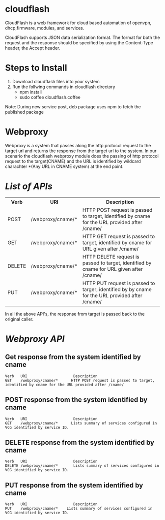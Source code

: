 cloudflash
==========

CloudFlash is a web framework for cloud based automation of openvpn, dhcp,firmware, modules, and services.

CloudFlash supports JSON data serialization format. The format for both the request and the response
should be specified by using the Content-Type header, the Accept header.

Steps to Install
===============
1) Download cloudflash files into your system
2) Run the follwing commands in cloudflash directory
   - npm install 
   - sudo coffee cloudflash.coffee

Note: During new service post, deb package uses npm to fetch the published package

Webproxy
========

Webproxy is a system that passes along the http protocol request to the target url and returns the response from the target url to the system. In our scenario the cloudflash webproxy module does the passing of http protocol request to the target(CNAME) and the URL is identified by wildcard charachter *(Any URL in CNAME system) at the end point.

*List of APIs*
==============

<table>
  <tr>
    <th>Verb</th><th>URI</th><th>Description</th>
  </tr>
  <tr>
    <td>POST</td><td>/webproxy/cname/*</td><td>HTTP POST request is passed to target, identified by cname for the URL provided after /cname/</td>
  </tr>
  <tr>
    <td>GET</td><td>/webproxy/cname/*</td><td>HTTP GET request is passed to target, identified by cname for URL given after /cname/</td>
  </tr>

  <tr>
    <td>DELETE</td><td>/webproxy/cname/*</td><td>HTTP DELETE request is passed to target, identified by cname for URL given after /cname/</td>
  </tr>
  <tr>
    <td>PUT</td><td>/webproxy/cname/*</td><td>HTTP PUT request is passed to targer, identified by by cname for the URL provided after /cname/</td>
  </tr>

</table>

In all the above API's, the response from target is passed back to the original caller.


*Webproxy API*
==============

 Get response from the system identified by cname
--------------

    Verb   URI                     Description
    GET	   /webproxy/cname/*      HTTP POST request is passed to target, identified by cname for the URL provided after /cname/


POST response from the system identified by cname
--------------

    Verb   URI                     Description
    GET	   /webproxy/cname/*      Lists summary of services configured in VCG identified by service ID.


DELETE response from the system identified by cname
--------------

    Verb   URI                     Description
    DELETE /webproxy/cname/*       Lists summary of services configured in VCG identified by service ID.

PUT response from the system identified by cname
--------------

    Verb   URI                     Description
    PUT	   /webproxy/cname/*	Lists summary of services configured in VCG identified by service ID.

